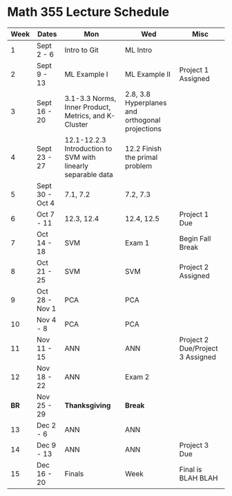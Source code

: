 # Math 355 Lecture Schedule

|Week | Dates | Mon | Wed | Misc |
|---|---|---|---|---|
| 1 | Sept 2 - 6 | Intro to Git | ML Intro | |
| 2 | Sept 9 - 13 | ML Example I | ML Example II | Project 1 Assigned |
| 3 | Sept 16 - 20 | 3.1-3.3 Norms, Inner Product, Metrics, and K-Cluster | 2.8, 3.8 Hyperplanes and orthogonal projections  | |
| 4 | Sept 23 - 27 | 12.1-12.2.3 Introduction to SVM with linearly separable data | 12.2 Finish the primal problem | |
| 5 | Sept 30 - Oct 4 | 7.1, 7.2 | 7.2, 7.3 | |
| 6 | Oct 7 - 11 | 12.3, 12.4| 12.4, 12.5 | Project 1 Due |
| 7 | Oct 14 - 18 | SVM | Exam 1 | Begin Fall Break |
| 8 | Oct 21 - 25 | SVM | SVM | Project 2 Assigned |
| 9 | Oct 28 - Nov 1 | PCA | PCA | |
| 10 | Nov 4 - 8 | PCA | PCA | |
| 11 | Nov 11 - 15 | ANN | ANN | Project 2 Due/Project 3 Assigned |
| 12 | Nov 18 - 22| ANN | Exam 2 | |
| **BR** | Nov 25 - 29 | **Thanksgiving** | **Break** | |
| 13 | Dec 2 - 6 | ANN | ANN | |
| 14 | Dec 9 - 13 | ANN | ANN | Project 3 Due |
| 15 | Dec 16 - 20 | Finals | Week | Final is BLAH BLAH |
